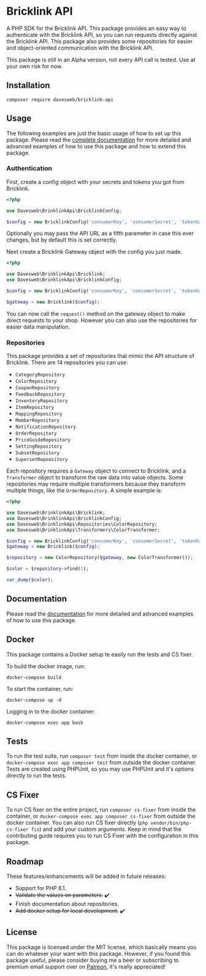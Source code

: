 # Bricklink API

A PHP SDK for the Bricklink API. This package provides an easy way to authenticate with the Bricklink API, so you can run 
requests directly against the Bricklink API. This package also provides some repositories for easier and object-oriented 
communication with the Bricklink API.

This package is still in an Alpha version, not every API call is tested. Use at your own risk for now.

## Installation

`composer require davesweb/bricklink-api`

## Usage

The following examples are just the basic usage of how to set up this package. Please read the 
[complete documentation](https://davesweb.github.io/bricklink-api/) for more detailed and advanced examples of how to 
use this package and how to extend this package.

### Authentication

First, create a config object with your secrets and tokens you got from Bricklink.

```php
<?php

use Davesweb\BrinklinkApi\BricklinkConfig;

$config = new BricklinkConfig('consumerKey', 'consumerSecret', 'tokenValue', 'tokenSecret');
```

Optionally you may pass the API URL as a fifth parameter in case this ever changes, but by default this is set 
correctly.

Next create a Bricklink Gateway object with the config you just made.

```php
<?php

use Davesweb\BrinklinkApi\Bricklink;
use Davesweb\BrinklinkApi\BricklinkConfig;

$config = new BricklinkConfig('consumerKey', 'consumerSecret', 'tokenValue', 'tokenSecret');

$gateway = new Bricklink($config);
```

You can now call the `request()` method on the gateway object to make direct requests to your shop. However you can also
use the repositories for easier data manipulation.

### Repositories

This package provides a set of repositories that mimic the API structure of Bricklink. There are 14 repositories you can use:

- `CategoryRepository`
- `ColorRepository`
- `CouponRepository`
- `FeedbackRepository`
- `InventoryRepository`
- `ItemRepository`
- `MappingRepository`
- `MemberRepository`
- `NotificationRepository`
- `OrderRepository`
- `PriceGuideRepository`
- `SettingRepository`
- `SubsetRepository`
- `SupersetRepoository`

Each repository requires a `Gateway` object to connect to Bricklink, and a `Transformer` object to transform the raw 
data into value objects. Some repositories may require multiple transformers because they transform multiple things, 
like the `OrderRepository`. A simple example is:

```php
<?php

use Davesweb\BrinklinkApi\Bricklink;
use Davesweb\BrinklinkApi\BricklinkConfig;
use Davesweb\BrinklinkApi\Repositories\ColorRepository;
use Davesweb\BrinklinkApi\Transformers\ColorTransformer;

$config = new BricklinkConfig('consumerKey', 'consumerSecret', 'tokenValue', 'tokenSecret');
$gateway = new Bricklink($config);

$repository = new ColorRepository($gateway, new ColorTransformer());

$color = $repository->find(1);

var_dump($color);
```

## Documentation

Please read the [documentation](https://davesweb.github.io/bricklink-api/) for more detailed and advanced examples 
of how to use this package.

## Docker

This package contains a Docker setup te easily run the tests and CS fixer.

To build the docker image, run:

`docker-compose build`

To start the container, run: 

`docker-compose up -d`

Logging in to the docker container:

`docker-compose exec app bash`

## Tests

To run the test suite, run `composer test` from inside the docker container, or `docker-compose exec app composer test` 
from outside the docker container. Tests are created using PHPUnit, so you may use PHPUnit and it's options directly to 
run the tests.

## CS Fixer

To run CS fixer on the entire project, run `composer cs-fixer` from inside the container, or 
`docker-compose exec app composer cs-fixer` from outside the docker container. You can also run CS fixer directly 
(`php vendor/bin/php-cs-fixer fix`) and add your custom arguments. Keep in mind that the contributing guide 
requires you to run CS Fixer with the configuration in this package.

## Roadmap

These features/enhancements will be added in future releases:

- Support for PHP 8.1.
- ~~Validate the values on parameters.~~ ✔️
- Finish documentation about repositories.
- ~~Add docker setup for local development.~~ ✔️

## License

This package is licensed under the MIT license, which basically means you can do whatever your want with this package. However, if you found this package useful, please consider buying me a beer or subscribing to premium email support over on [Patreon](https://www.patreon.com/davesweb), it's really appreciated!
